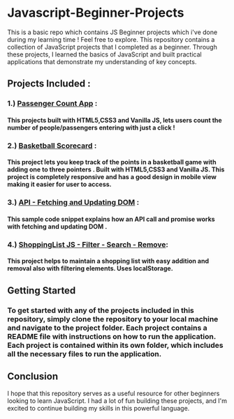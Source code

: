 # Javascript-Beginner-Projects
This is a basic repo which contains JS Beginner projects which i've done during my learning time ! Feel free to explore.
This repository contains a collection of JavaScript projects that I completed as a beginner. Through these projects, I learned the basics of JavaScript and built practical applications that demonstrate my understanding of key concepts.


## **Projects Included :**
### 1.) [Passenger Count App](https://github.com/subbuwu/Javascript-Beginner-Projects/tree/main/passenger-count-app) : 
#### This projects built with HTML5,CSS3 and Vanilla JS, lets users count the number of people/passengers entering with just a click !

### 2.) [Basketball Scorecard](https://github.com/subbuwu/Javascript-Beginner-Projects/tree/main/basketball-scorecard-js) :
#### This project lets you keep track of the points in a basketball game with adding one to three pointers . Built with HTML5,CSS3 and Vanilla JS. This project is completely responsive and has a good design in mobile view making it easier for user to access.

### 3.) [API - Fetching and Updating DOM](https://github.com/subbuwu/API-Fetch-Update-DOM) :
#### This sample code snippet explains how an API call and promise works with fetching and updating DOM .

### 4.) [ShoppingList JS - Filter - Search - Remove](https://github.com/subbuwu/Shopping-List-JS):
#### This project helps to maintain a shopping list with easy addition and removal also with filtering elements. Uses localStorage.

## **Getting Started**
### To get started with any of the projects included in this repository, simply clone the repository to your local machine and navigate to the project folder. Each project contains a README file with instructions on how to run the application. Each project is contained within its own folder, which includes all the necessary files to run the application.

## **Conclusion**
I hope that this repository serves as a useful resource for other beginners looking to learn JavaScript. I had a lot of fun building these projects, and I'm excited to continue building my skills in this powerful language.
